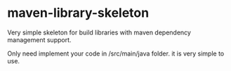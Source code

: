 # maven-library-skeleton
Very simple skeleton for build libraries with maven dependency management support.

Only need implement your code in /src/main/java folder.
it is very simple to use.
